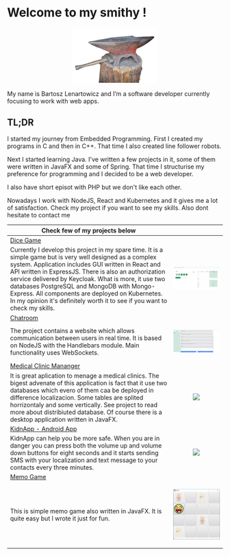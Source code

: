 # Welcome to my smithy ! 

<p align="center"><img src="./smithy.png" width="200px;"></p>

My name is Bartosz Lenartowicz and I’m a software developer currently focusing to work with web apps.

## TL;DR

I started my journey from Embedded Programming. 
First I created my programs in C and then in C++. 
That time I also created line follower robots. 

Next I started learning Java. I've written a few projects in it, some of them were written in JavaFX and some of Spring. That time I structurise my preference for programming and I decided to be a web developer.

I also have short episot with PHP but we don't like each other.

Nowadays I work with NodeJS, React and Kubernetes and it gives me a lot of satisfaction. 
Check my project if you want to see my skills. Also dont hesitate to contact me

| Check few of my projects below | |
| --- | --- |
|[Dice Game](https://github.com/Bartosz95/dice-game)| |
| Currently I develop this project in my spare time. It is a simple game but is very well designed as a complex system. Application includes GUI written in React and API written in ExpressJS. There is also an authorization service delivered by Keycloak. What is more, it use two databases PostgreSQL and MongoDB with Mongo-Express. All components are deployed on Kubernetes. In my opinion it's definitely worth it to see if you want to check my skills. |<p align="center"><p align="center"><img src="https://github.com/Bartosz95/dice-game/blob/master/gui/public/img/tom1.png"></p>|
|[Chatroom](https://github.com/Bartosz95/chat-room)| |
|The project contains a website which allows communication between users in real time. It is based on NodeJS with the Handlebars module. Main functionality uses  WebSockets. | <p align="center"><p align="center"><img src="https://github.com/Bartosz95/chat-room/blob/master/doc/chat3.png"></p> |
|[Medical Clinic Mananger](https://github.com/Bartosz95/medical-clinic-mananger) | |
|It is great aplication to menage a medical clinics. The bigest advenate of this application is fact that it use two databases which evero of them caa be deployed in difference localizacion. Some tables are splited horrizontaly and some vertically. See project to read more about distribiuted database. Of course there is a desktop application written in JavaFX. | <p align="center"><p align="center"><img src="https://github.com/Bartosz95/medical-clinic-mananger/blob/master/doc/3.png" ></p>|
|[KidnApp - Android App](https://github.com/Bartosz95/KidnApp)||
KidnApp can help you be more safe. When you are in danger you can press both the volume up and volume down buttons for eight seconds and it starts sending SMS with your localization and text message to your contacts every three minutes. | <p align="center"><p align="center"><img src="https://github.com/Bartosz95/KidnApp/blob/master/Description/photo/menu.png" height="350px;"></p>|
|[Memo Game](https://github.com/Bartosz95/memo-game)| |
| This is simple memo game also written in JavaFX. It is quite easy but I wrote it just for fun. | <p align="center"><p align="center"><img src="https://github.com/Bartosz95/memo-game/blob/master/description-images/game.PNG" width="200px;"></p>|
